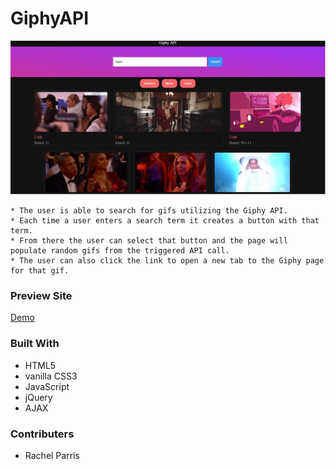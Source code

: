 # GiphyAPI

![Screenshot](screenshot.jpg)

 ```
* The user is able to search for gifs utilizing the Giphy API. 
* Each time a user enters a search term it creates a button with that term.
* From there the user can select that button and the page will populate random gifs from the triggered API call.
* The user can also click the link to open a new tab to the Giphy page for that gif. 
 ```

### Preview Site

[Demo](https://rachelparris.github.io/GiphyAPI/)


### Built With

* HTML5
* vanilla CSS3
* JavaScript
* jQuery
* AJAX


### Contributers

* Rachel Parris
